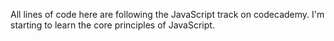 All lines of code here are following the JavaScript track on codecademy. I'm starting to learn the core principles of JavaScript.

